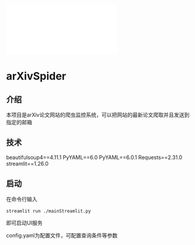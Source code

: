 

![img.png](img.png)
# arXivSpider

## 介绍

本项目是arXiv论文网站的爬虫监控系统，可以把网站的最新论文爬取并且发送到指定的邮箱

## 技术
beautifulsoup4==4.11.1
PyYAML==6.0
PyYAML==6.0.1
Requests==2.31.0
streamlit==1.26.0

## 启动
在命令行输入
```
streamlit run ./mainStreamlit.py
```
即可启动UI服务

config.yaml为配置文件，可配置查询条件等参数